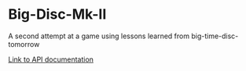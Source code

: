 # Big-Disc-Mk-II
A second attempt at a game using lessons learned from big-time-disc-tomorrow

[Link to API documentation](https://bitgraf.github.io "API Documentation")
